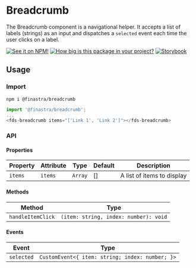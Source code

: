 # Breadcrumb
The Breadcrumb component is a navigational helper. It accepts a list of labels (strings) as an input and dispatches a `selected` event each time the user clicks on a label.

[![See it on NPM!](https://img.shields.io/npm/v/@finastra/breadcrumb?style=for-the-badge)](https://www.npmjs.com/package/@finastra/breadcrumb)
[![How big is this package in your project?](https://img.shields.io/bundlephobia/minzip/@finastra/breadcrumb?style=for-the-badge)](https://bundlephobia.com/result?p=@finastra/breadcrumb')
[![Storybook](https://shields.io/badge/-Play%20with%20this%20web%20component-2a0481?logo=storybook&style=for-the-badge)](https://finastra.github.io/finastra-design-system/?path=/story/components-breadcrumb--default)

## Usage

### Import

```
npm i @finastra/breadcrumb
```

```ts
import '@finastra/breadcrumb';
...
<fds-breadcrumb items="['Link 1', 'Link 2']"></fds-breadcrumb>
```


### API
<!-- DOC -->
#### Properties

| Property | Attribute | Type    | Default | Description                |
|----------|-----------|---------|---------|----------------------------|
| `items`  | `items`   | `Array` | []      | A list of items to display |

#### Methods

| Method            | Type                                  |
|-------------------|---------------------------------------|
| `handleItemClick` | `(item: string, index: number): void` |

#### Events

| Event      | Type                                            |
|------------|-------------------------------------------------|
| `selected` | `CustomEvent<{ item: string; index: number; }>` |
<!-- /DOC -->